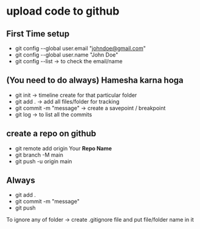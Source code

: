 # upload code to github

## First Time setup
* git config --global user.email "johndoe@gmail.com"
* git config --global user.name "John Doe"
* git config --list  ->  to check the email/name 


## (You need to do always) Hamesha karna hoga
* git init  ->  timeline create for that particular folder
* git add . ->  add all files/folder for tracking
* git commit -m "message"  -> create a savepoint / breakpoint
* git log   ->  to list all the commits


## create a repo on github
* git remote add origin Your  **Repo Name**
* git branch -M main
* git push -u origin main

## Always 
* git add .
* git commit -m "message"
* git push

To ignore any of folder  ->  create .gitignore file and put file/folder name in it